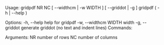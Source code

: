 Usage:
    gridpdf NR NC [ --widthcm | -w WIDTH ] [ --griddot | -g ]
    gridpdf ( -h | --help )

Options:
    -h, --help              help for gridpdf
    -w, --widthcm WIDTH     width
    -g, --griddot           generate griddot (no text and indent lines)
Commands:

Arguments:
    NR                      number of rows
    NC                      number of columns
